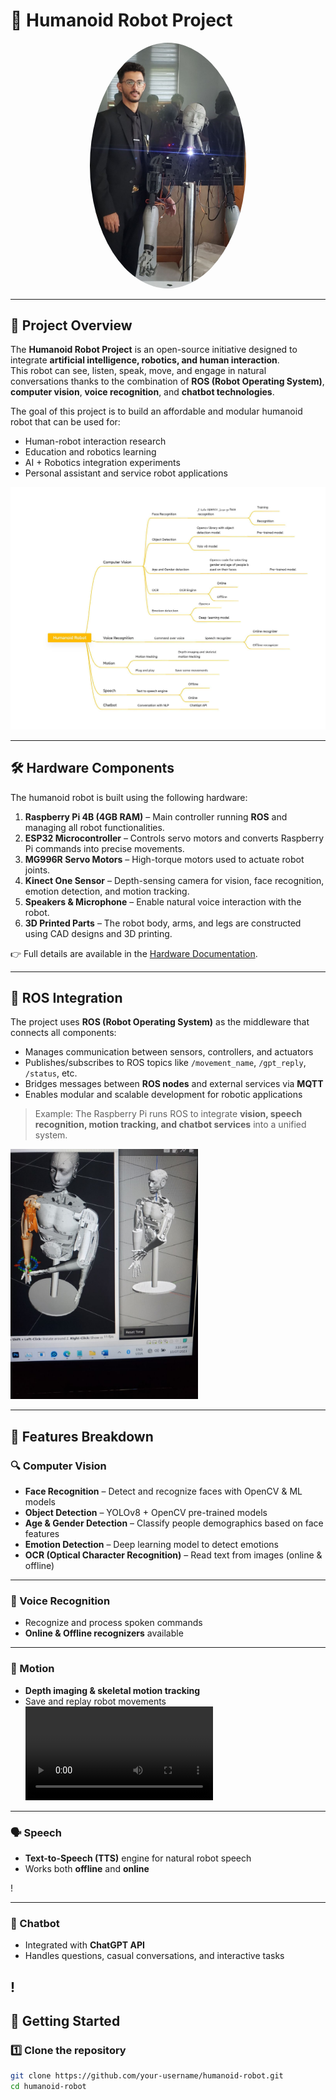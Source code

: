 # 🤖 Humanoid Robot Project

<!-- Add a hero image of your robot here -->
<p align="center">
  <img src="images/zeta_robot.jpg" alt="Me with Robot" width="250" style="border-radius: 50%;">
</p>


---

## 📌 Project Overview
The **Humanoid Robot Project** is an open-source initiative designed to integrate **artificial intelligence, robotics, and human interaction**.  
This robot can see, listen, speak, move, and engage in natural conversations thanks to the combination of **ROS (Robot Operating System)**, **computer vision**, **voice recognition**, and **chatbot technologies**.

The goal of this project is to build an affordable and modular humanoid robot that can be used for:
- Human-robot interaction research  
- Education and robotics learning  
- AI + Robotics integration experiments  
- Personal assistant and service robot applications  
<p align="center">
  <img src="images/The_roadmap.jpg" alt="Me and Zeta Robot" width="600">
</p>

---

## 🛠️ Hardware Components
The humanoid robot is built using the following hardware:

1. **Raspberry Pi 4B (4GB RAM)** – Main controller running **ROS** and managing all robot functionalities.  
2. **ESP32 Microcontroller** – Controls servo motors and converts Raspberry Pi commands into precise movements.  
3. **MG996R Servo Motors** – High-torque motors used to actuate robot joints.  
4. **Kinect One Sensor** – Depth-sensing camera for vision, face recognition, emotion detection, and motion tracking.  
5. **Speakers & Microphone** – Enable natural voice interaction with the robot.  
6. **3D Printed Parts** – The robot body, arms, and legs are constructed using CAD designs and 3D printing.  

👉 Full details are available in the [Hardware Documentation](docs/hardware.md).

---

## 🔗 ROS Integration
The project uses **ROS (Robot Operating System)** as the middleware that connects all components:  

- Manages communication between sensors, controllers, and actuators  
- Publishes/subscribes to ROS topics like `/movement_name`, `/gpt_reply`, `/status`, etc.  
- Bridges messages between **ROS nodes** and external services via **MQTT**  
- Enables modular and scalable development for robotic applications  

> Example: The Raspberry Pi runs ROS to integrate **vision, speech recognition, motion tracking, and chatbot services** into a unified system.

<img src="images/imageszeta_robot.jpg" alt="3D Printed Robot" width="300">


---

## 🧠 Features Breakdown

### 🔍 Computer Vision
- **Face Recognition** – Detect and recognize faces with OpenCV & ML models  
- **Object Detection** – YOLOv8 + OpenCV pre-trained models  
- **Age & Gender Detection** – Classify people demographics based on face features  
- **Emotion Detection** – Deep learning model to detect emotions  
- **OCR (Optical Character Recognition)** – Read text from images (online & offline)  


---

### 🎤 Voice Recognition
- Recognize and process spoken commands  
- **Online & Offline recognizers** available  



---

### 🕺 Motion
- **Depth imaging & skeletal motion tracking**  
- Save and replay robot movements  
![Motion](robot-side.mp4)


---

### 🗣️ Speech
- **Text-to-Speech (TTS)** engine for natural robot speech  
- Works both **offline** and **online**  

!

---

### 💬 Chatbot
- Integrated with **ChatGPT API**  
- Handles questions, casual conversations, and interactive tasks  

!
---

## 🚀 Getting Started

### 1️⃣ Clone the repository
```bash
git clone https://github.com/your-username/humanoid-robot.git
cd humanoid-robot
